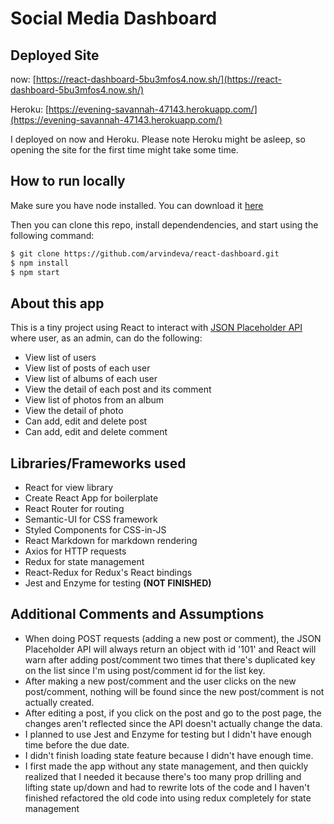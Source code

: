 # Social Media Dashboard

## Deployed Site
now: [https://react-dashboard-5bu3mfos4.now.sh/](https://react-dashboard-5bu3mfos4.now.sh/)

Heroku: [https://evening-savannah-47143.herokuapp.com/](https://evening-savannah-47143.herokuapp.com/)

I deployed on now and Heroku. Please note Heroku might be asleep, so opening the site for the first time might take some time.

## How to run locally

Make sure you have node installed. You can download it [here](https://nodejs.org/en/download/)


Then you can clone this repo, install dependendencies, and start using the following command:

```bash
$ git clone https://github.com/arvindeva/react-dashboard.git
$ npm install
$ npm start
```

## About this app

This is a tiny project using React to interact with [JSON Placeholder API](https://jsonplaceholder.typicode.com/) where user, as an admin, can do the following:
* View list of users
* View list of posts of each user
* View list of albums of each user
* View the detail of each post and its comment
* View list of photos from an album
* View the detail of photo
* Can add, edit and delete post 
* Can add, edit and delete comment 

## Libraries/Frameworks used

* React for view library
* Create React App for boilerplate
* React Router for routing
* Semantic-UI for CSS framework
* Styled Components for CSS-in-JS
* React Markdown for markdown rendering
* Axios for HTTP requests
* Redux for state management
* React-Redux for Redux's React bindings
* Jest and Enzyme for testing __(NOT FINISHED)__

## Additional Comments and Assumptions
* When doing POST requests (adding a new post or comment), the JSON Placeholder API will always return an object with id '101' and React will warn after adding post/comment two times that there's duplicated key on the list since I'm using post/comment id for the list key.
* After making a new post/comment and the user clicks on the new post/comment, nothing will be found since the new post/comment is not actually created.
* After editing a post, if you click on the post and go to the post page, the changes aren't reflected since the API doesn't actually change the data.
* I planned to use Jest and Enzyme for testing but I didn't have enough time before the due date.
* I didn't finish loading state feature because I didn't have enough time.
* I first made the app without any state management, and then quickly realized that I needed it because there's too many prop drilling and lifting state up/down and had to rewrite lots of the code and I haven't finished refactored the old code into using redux completely for state management